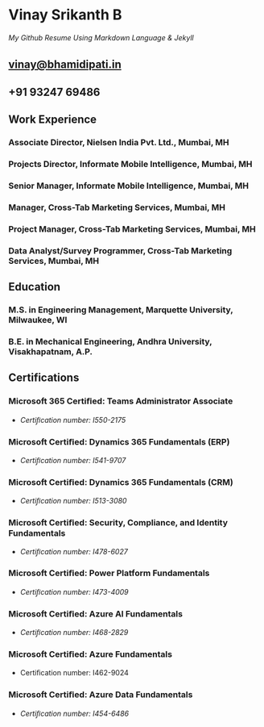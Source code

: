 # Vinay Srikanth B
###### _My Github Resume Using Markdown Language & Jekyll_
## <vinay@bhamidipati.in>
## +91 93247 69486

## **Work Experience**

### Associate Director, Nielsen India Pvt. Ltd., Mumbai, MH

### Projects Director, Informate Mobile Intelligence, Mumbai, MH

### Senior Manager, Informate Mobile Intelligence, Mumbai, MH

### Manager, Cross-Tab Marketing Services, Mumbai, MH

### Project Manager, Cross-Tab Marketing Services, Mumbai, MH

### Data Analyst/Survey Programmer, Cross-Tab Marketing Services, Mumbai, MH

## **Education**

### M.S. in Engineering Management, Marquette University, Milwaukee, WI

### B.E. in Mechanical Engineering, Andhra University, Visakhapatnam, A.P.

## **Certifications**

### Microsoft 365 Certiﬁed: Teams Administrator Associate
- *Certiﬁcation number: I550-2175*
### Microsoft Certiﬁed: Dynamics 365 Fundamentals (ERP)
- *Certiﬁcation number: I541-9707*
### Microsoft Certiﬁed: Dynamics 365 Fundamentals (CRM)
- *Certiﬁcation number: I513-3080*
### Microsoft Certiﬁed: Security, Compliance, and Identity Fundamentals
- *Certiﬁcation number: I478-6027*
### Microsoft Certiﬁed: Power Platform Fundamentals
- *Certiﬁcation number: I473-4009*
### Microsoft Certiﬁed: Azure AI Fundamentals
- *Certiﬁcation number: I468-2829*
### Microsoft Certiﬁed: Azure Fundamentals
- Certiﬁcation number: I462-9024
### Microsoft Certiﬁed: Azure Data Fundamentals
- *Certiﬁcation number: I454-6486*
